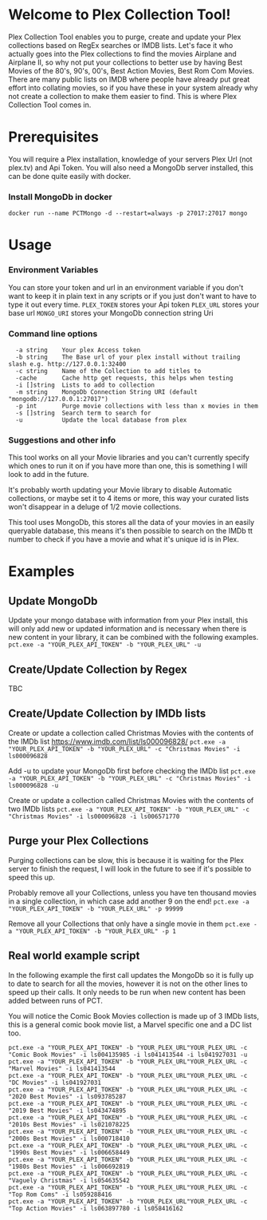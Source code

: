 
# Welcome to Plex Collection Tool!

Plex Collection Tool enables you to purge, create and update your Plex collections based on RegEx searches or IMDB lists. Let's face it who actually goes into the Plex collections to find the movies Airplane and Airplane II, so why not put your collections to better use by having Best Movies of the 80's, 90's, 00's, Best Action Movies, Best Rom Com Movies. There are many public lists on IMDB where people have already put great effort into collating movies, so if you have these in your system already why not create a collection to make them easier to find. This is where Plex Collection Tool comes in.


# Prerequisites

You will require a Plex installation, knowledge of your servers Plex Url (not plex.tv) and Api Token.
You will also need a MongoDb server installed, this can be done quite easily with docker.

### Install MongoDb in docker
`docker run --name PCTMongo -d --restart=always -p 27017:27017 mongo`
# Usage

### Environment Variables
You can store your token and url in an environment variable if you don't want to keep it in plain text in any scripts or if you just don't want to have to type it out every time.
`PLEX_TOKEN` stores your Api token
`PLEX_URL` stores your base url
`MONGO_URI` stores your MongoDb connection string Uri
### Command line options
```
  -a string    Your plex Access token
  -b string    The Base url of your plex install without trailing slash e.g. http://127.0.0.1:32400
  -c string    Name of the Collection to add titles to
  -cache       Cache http get requests, this helps when testing
  -i []string  Lists to add to collection
  -m string    MongoDb Connection String URI (default "mongodb://127.0.0.1:27017")
  -p int       Purge movie collections with less than x movies in them
  -s []string  Search term to search for
  -u           Update the local database from plex
```

### Suggestions and other info
This tool works on all your Movie libraries and you can't currently specify which ones to run it on if you have more than one, this is something I will look to add in the future.

It's probably worth updating your Movie library to disable Automatic collections, or maybe set it to 4 items or more, this way your curated lists won't disappear in a deluge of 1/2 movie collections.

This tool uses MongoDb, this stores all the data of your movies in an easily queryable database, this means it's then possible to search on the IMDb tt number to check if you have a movie and what it's unique id is in Plex.

# Examples
## Update MongoDb
Update your mongo database with information from your Plex install, this will only add new or updated information and is necessary when there is new content in your library, it can be combined with the following examples.
`pct.exe -a "YOUR_PLEX_API_TOKEN" -b "YOUR_PLEX_URL" -u`
## Create/Update Collection by Regex
TBC
## Create/Update Collection by IMDb lists
Create or update a collection called Christmas Movies with the contents of the IMDb list https://www.imdb.com/list/ls000096828/
`pct.exe -a "YOUR_PLEX_API_TOKEN" -b "YOUR_PLEX_URL" -c "Christmas Movies" -i ls000096828`

Add -u to update your MongoDb first before checking the IMDb list
`pct.exe -a "YOUR_PLEX_API_TOKEN" -b "YOUR_PLEX_URL" -c "Christmas Movies" -i ls000096828 -u`

Create or update a collection called Christmas Movies with the contents of two IMDb lists
`pct.exe -a "YOUR_PLEX_API_TOKEN" -b "YOUR_PLEX_URL" -c "Christmas Movies" -i ls000096828 -i ls006571770`
## Purge your Plex Collections
Purging collections can be slow, this is because it is waiting for the Plex server to finish the request, I will look in the future to see if it's possible to speed this up.

Probably remove all your Collections, unless you have ten thousand movies in a single collection, in which case add another 9 on the end!
`pct.exe -a "YOUR_PLEX_API_TOKEN" -b "YOUR_PLEX_URL" -p 99999`

Remove all your Collections that only have a single movie in them
`pct.exe -a "YOUR_PLEX_API_TOKEN" -b "YOUR_PLEX_URL" -p 1`
## Real world example script

In the following example the first call updates the MongoDb so it is fully up to date to search for all the movies, however it is not on the other lines to speed up their calls. It only needs to be run when new content has been added between runs of PCT.

You will notice the Comic Book Movies collection is made up of 3 IMDb lists, this is a general comic book movie list, a Marvel specific one and a DC list too.

```
pct.exe -a "YOUR_PLEX_API_TOKEN" -b "YOUR_PLEX_URL"YOUR_PLEX_URL -c "Comic Book Movies" -i ls004135985 -i ls041413544 -i ls041927031 -u
pct.exe -a "YOUR_PLEX_API_TOKEN" -b "YOUR_PLEX_URL"YOUR_PLEX_URL -c "Marvel Movies" -i ls041413544
pct.exe -a "YOUR_PLEX_API_TOKEN" -b "YOUR_PLEX_URL"YOUR_PLEX_URL -c "DC Movies" -i ls041927031
pct.exe -a "YOUR_PLEX_API_TOKEN" -b "YOUR_PLEX_URL"YOUR_PLEX_URL -c "2020 Best Movies" -i ls093785287
pct.exe -a "YOUR_PLEX_API_TOKEN" -b "YOUR_PLEX_URL"YOUR_PLEX_URL -c "2019 Best Movies" -i ls043474895
pct.exe -a "YOUR_PLEX_API_TOKEN" -b "YOUR_PLEX_URL"YOUR_PLEX_URL -c "2010s Best Movies" -i ls021078225
pct.exe -a "YOUR_PLEX_API_TOKEN" -b "YOUR_PLEX_URL"YOUR_PLEX_URL -c "2000s Best Movies" -i ls000718410
pct.exe -a "YOUR_PLEX_API_TOKEN" -b "YOUR_PLEX_URL"YOUR_PLEX_URL -c "1990s Best Movies" -i ls006658449
pct.exe -a "YOUR_PLEX_API_TOKEN" -b "YOUR_PLEX_URL"YOUR_PLEX_URL -c "1980s Best Movies" -i ls006692819
pct.exe -a "YOUR_PLEX_API_TOKEN" -b "YOUR_PLEX_URL"YOUR_PLEX_URL -c "Vaguely Christmas" -i ls054635542
pct.exe -a "YOUR_PLEX_API_TOKEN" -b "YOUR_PLEX_URL"YOUR_PLEX_URL -c "Top Rom Coms" -i ls059288416
pct.exe -a "YOUR_PLEX_API_TOKEN" -b "YOUR_PLEX_URL"YOUR_PLEX_URL -c "Top Action Movies" -i ls063897780 -i ls058416162
```
